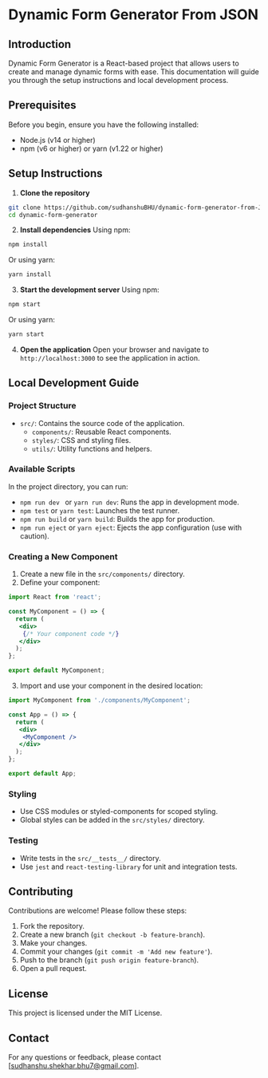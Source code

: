 # Dynamic Form Generator From JSON

## Introduction
Dynamic Form Generator is a React-based project that allows users to create and manage dynamic forms with ease. This documentation will guide you through the setup instructions and local development process.

## Prerequisites
Before you begin, ensure you have the following installed:
- Node.js (v14 or higher)
- npm (v6 or higher) or yarn (v1.22 or higher)

## Setup Instructions

1. **Clone the repository**
  ```bash
  git clone https://github.com/sudhanshuBHU/dynamic-form-generator-from-JSON.git
  cd dynamic-form-generator
  ```

2. **Install dependencies**
  Using npm:
  ```bash
  npm install
  ```
  Or using yarn:
  ```bash
  yarn install
  ```

3. **Start the development server**
  Using npm:
  ```bash
  npm start
  ```
  Or using yarn:
  ```bash
  yarn start
  ```

4. **Open the application**
  Open your browser and navigate to `http://localhost:3000` to see the application in action.

## Local Development Guide

### Project Structure
- `src/`: Contains the source code of the application.
  - `components/`: Reusable React components.
  - `styles/`: CSS and styling files.
  - `utils/`: Utility functions and helpers.

### Available Scripts
In the project directory, you can run:

- `npm run dev ` or `yarn run dev`: Runs the app in development mode.
- `npm test` or `yarn test`: Launches the test runner.
- `npm run build` or `yarn build`: Builds the app for production.
- `npm run eject` or `yarn eject`: Ejects the app configuration (use with caution).

### Creating a New Component
1. Create a new file in the `src/components/` directory.
2. Define your component:
  ```jsx
  import React from 'react';

  const MyComponent = () => {
    return (
     <div>
      {/* Your component code */}
     </div>
    );
  };

  export default MyComponent;
  ```

3. Import and use your component in the desired location:
  ```jsx
  import MyComponent from './components/MyComponent';

  const App = () => {
    return (
     <div>
      <MyComponent />
     </div>
    );
  };

  export default App;
  ```

### Styling
- Use CSS modules or styled-components for scoped styling.
- Global styles can be added in the `src/styles/` directory.

### Testing
- Write tests in the `src/__tests__/` directory.
- Use `jest` and `react-testing-library` for unit and integration tests.

## Contributing
Contributions are welcome! Please follow these steps:
1. Fork the repository.
2. Create a new branch (`git checkout -b feature-branch`).
3. Make your changes.
4. Commit your changes (`git commit -m 'Add new feature'`).
5. Push to the branch (`git push origin feature-branch`).
6. Open a pull request.

## License
This project is licensed under the MIT License.

## Contact
For any questions or feedback, please contact [sudhanshu.shekhar.bhu7@gmail.com].
